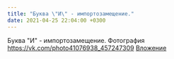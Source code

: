 ```yaml
---
title: "Буква \"И\" - импортозамещение."
date: 2021-04-25 22:04:00 +0300
---
```


Буква "И" - импортозамещение.
Фотография
<a class="vk-attach" href="https://vk.com/photo41076938_457247309">https://vk.com/photo41076938_457247309</a>
<a class="vk-attach" href="https://vk.com/photo41076938_457247309">Вложение</a>
